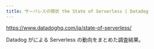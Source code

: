 ```yaml
---
title: サーバレスの現状 the State of Serverless | Datadog
---
```


https://www.datadoghq.com/ja/state-of-serverless/

Datadog がによる Serverless の動向をまとめた調査結果。

